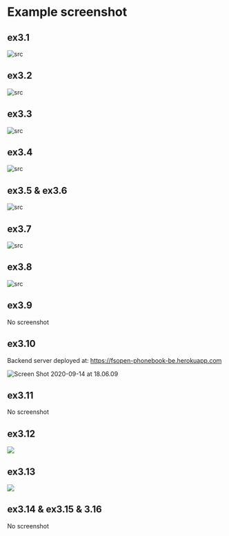 # Example screenshot

## ex3.1

![src](https://i.imgur.com/jjgnZG5.jpg)

## ex3.2

![src](https://i.imgur.com/7K4RCP8.jpg)

## ex3.3

![src](https://i.imgur.com/mMyK0zH.gif)

## ex3.4

![src](https://i.imgur.com/v1XSmkz.gif)

## ex3.5 & ex3.6

![src](https://i.imgur.com/96mxx8N.gif)

## ex3.7

![src](https://i.imgur.com/eOaVDSV.jpg)

## ex3.8

![src](https://i.imgur.com/r1FTjas.jpg)

## ex3.9

No screenshot

## ex3.10

Backend server deployed at: https://fsopen-phonebook-be.herokuapp.com

![Screen Shot 2020-09-14 at 18.06.09](https://i.imgur.com/AzYO2vk.jpg)

## ex3.11

No screenshot

## ex3.12

![](https://i.imgur.com/sWqcGJe.png)

## ex3.13

![](https://i.imgur.com/zjAxuCk.jpg)

## ex3.14 & ex3.15 & 3.16

No screenshot
